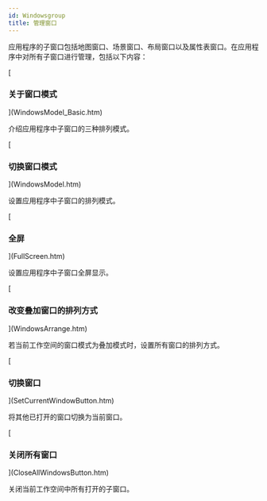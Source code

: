 ```yaml
---
id: Windowsgroup
title: 管理窗口
---
```

应用程序的子窗口包括地图窗口、场景窗口、布局窗口以及属性表窗口。在应用程序中对所有子窗口进行管理，包括以下内容：

[

### 关于窗口模式

](WindowsModel_Basic.htm)

介绍应用程序中子窗口的三种排列模式。

[

### 切换窗口模式

](WindowsModel.htm)

设置应用程序中子窗口的排列模式。

[

### 全屏

](FullScreen.htm)

设置应用程序中子窗口全屏显示。

[

### 改变叠加窗口的排列方式

](WindowsArrange.htm)

若当前工作空间的窗口模式为叠加模式时，设置所有窗口的排列方式。

[

### 切换窗口

](SetCurrentWindowButton.htm)

将其他已打开的窗口切换为当前窗口。

[

### 关闭所有窗口

](CloseAllWindowsButton.htm)

关闭当前工作空间中所有打开的子窗口。


